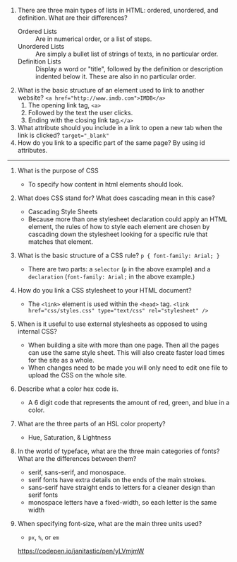 1. There are three main types of lists in HTML: ordered, unordered, and definition. What are their differences?
    <dl>
      <dt>Ordered Lists</dt>
      <dd>Are in numerical order, or a list of steps.</dd>
      <dt>Unordered Lists</dt>
      <dd>Are simply a bullet list of strings of texts, in no particular order.</dd>
      <dt>Definition Lists<dt>
      <dd>Display a word or "title", followed by the definition or description indented below it. These are also in no particular order.</dd>
    </dl>
2. What is the basic structure of an element used to link to another website?
    `<a href="http://www.imdb.com">IMDB</a>`
    1) The opening link tag, `<a>`
    2) Followed by the text the user clicks.
    3) Ending with the closing link tag.`</a>`
3. What attribute should you include in a link to open a new tab when the link is clicked?
    `target="_blank"`
4. How do you link to a specific part of the same page?
    By using id attributes.

<hr>

1. What is the purpose of CSS
    * To specify how content in html elements should look.
2. What does CSS stand for? What does cascading mean in this case?
    * Cascading Style Sheets
    * Because more than one stylesheet declaration could apply an HTML element, the rules of how to style each element are chosen by cascading down the stylesheet looking for a specific rule that matches that element.
3. What is the basic structure of a CSS rule?
    `p {
      font-family: Arial;
    }`
    * There are two parts: a `selector` (`p` in the above example) and a `declaration` (`font-family: Arial;` in the above example.)

4. How do you link a CSS stylesheet to your HTML document?
    * The `<link>` element is used within the `<head>` tag.
    `<link href="css/styles.css" type="text/css"
      rel="stylesheet" />`
5. When is it useful to use external stylesheets as opposed to using internal CSS?
    * When building a site with more than one page. Then all the pages can use the same style sheet. This will also create faster load times for the site as a whole.
    * When changes need to be made you will only need to edit one file to upload the CSS on the whole site.
6. Describe what a color hex code is.
    * A 6 digit code that represents the amount of red, green, and blue in a color.
7. What are the three parts of an HSL color property?
    * Hue, Saturation, & Lightness
8. In the world of typeface, what are the three main categories of fonts? What are the differences between them?
    * serif, sans-serif, and monospace.
    * serif fonts have extra details on the ends of the main strokes.
    * sans-serif have straight ends to letters for a cleaner design than serif fonts
    * monospace letters have a fixed-width, so each letter is the same width
9. When specifying font-size, what are the main three units used?
    * `px`, `%`, or `em`

    https://codepen.io/janitastic/pen/yLVmjmW
